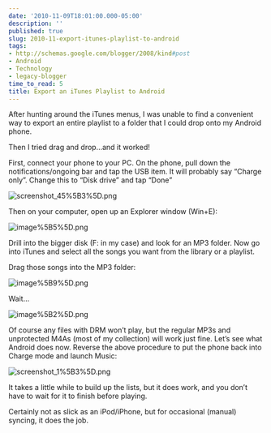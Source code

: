 ```yaml
---
date: '2010-11-09T18:01:00.000-05:00'
description: ''
published: true
slug: 2010-11-export-itunes-playlist-to-android
tags:
- http://schemas.google.com/blogger/2008/kind#post
- Android
- Technology
- legacy-blogger
time_to_read: 5
title: Export an iTunes Playlist to Android
---
```



After hunting around the iTunes menus, I was unable to find a convenient way to export an entire playlist to a folder that I could drop onto my Android phone.

Then I tried drag and drop…and it worked!

First, connect your phone to your PC. On the phone, pull down the notifications/ongoing bar and tap the USB item. It will probably say “Charge only”. Change this to “Disk drive” and tap “Done”  

![screenshot_45%5B3%5D.png](screenshot_45%5B3%5D.png)

Then on your computer, open up an Explorer window (Win+E):

![image%5B5%5D.png](image%5B5%5D.png)

Drill into the bigger disk (F: in my case) and look for an MP3 folder. Now go into iTunes and select all the songs you want from the library or a playlist. 

Drag those songs into the MP3 folder:

![image%5B9%5D.png](image%5B9%5D.png)

Wait…

![image%5B2%5D.png](image%5B2%5D.png)

Of course any files with DRM won’t play, but the regular MP3s and unprotected M4As (most of my collection) will work just fine. Let’s see what Android does now. Reverse the above procedure to put the phone back into Charge mode and launch Music:  

![screenshot_1%5B3%5D.png](screenshot_1%5B3%5D.png)

It takes a little while to build up the lists, but it does work, and you don’t have to wait for it to finish before playing.

Certainly not as slick as an iPod/iPhone, but for occasional (manual) syncing, it does the job.
